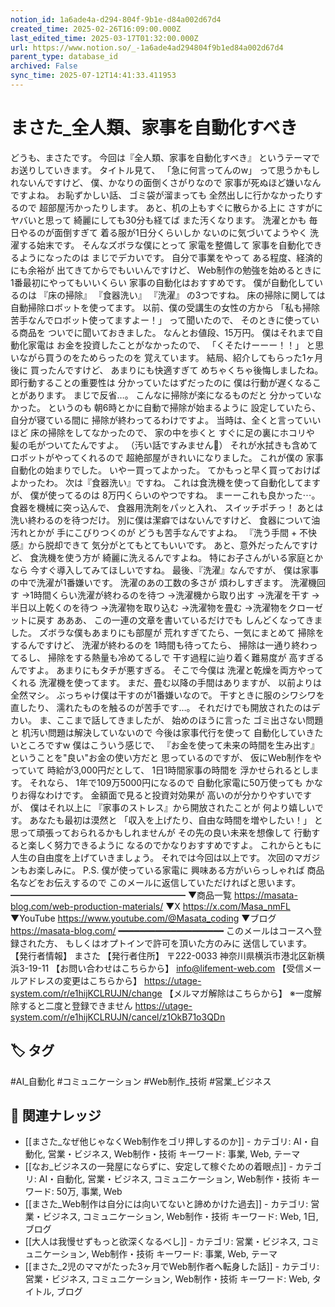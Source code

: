 ```yaml
---
notion_id: 1a6ade4a-d294-804f-9b1e-d84a002d67d4
created_time: 2025-02-26T16:09:00.000Z
last_edited_time: 2025-03-17T01:32:00.000Z
url: https://www.notion.so/_-1a6ade4ad294804f9b1ed84a002d67d4
parent_type: database_id
archived: False
sync_time: 2025-07-12T14:41:33.411953
---
```


# まさた_全人類、家事を自動化すべき

どうも、まさたです。
今回は『全人類、家事を自動化すべき』
というテーマでお送りしていきます。
タイトル見て、
「急に何言ってんのw」
って思うかもしれないんですけど、
僕、かなりの面倒くさがりなので
家事が死ぬほど嫌いなんですよね。
お恥ずかしい話、
ゴミ袋が溜まっても
全然出しに行かなかったりするので
超部屋汚かったりします。
あと、机の上もすぐに散らかる上に
さすがにヤバいと思って
綺麗にしても30分も経てば
また汚くなります。
洗濯とかも
毎日やるのが面倒すぎて
着る服が1日分くらいしか
ないのに気づいてようやく
洗濯する始末です。
そんなズボラな僕にとって
家電を整備して
家事を自動化できるようになったのは
まじでデカいです。
自分で事業をやって
ある程度、経済的にも余裕が
出てきてからでもいいんですけど、
Web制作の勉強を始めるときに
1番最初にやってもいいくらい
家事の自動化はおすすめです。
僕が自動化しているのは
『床の掃除』
『食器洗い』
『洗濯』
の3つですね。
床の掃除に関しては
自動掃除ロボットを使ってます。
以前、僕の受講生の女性の方から
「私も掃除苦手なんでロボット使ってますよー！」
って聞いたので、
そのときに使っている商品を
ついでに聞いておきました。
なんとお値段、15万円。
僕はそれまで自動化家電は
お金を投資したことがなかったので、
「くそたけーーー！！」
と思いながら買うのをためらったのを
覚えています。
結局、紹介してもらった1ヶ月後に
買ったんですけど、
あまりにも快適すぎて
めちゃくちゃ後悔しましたね。
即行動することの重要性は
分かっていたはずだったのに
僕は行動が遅くなることがあります。
まじで反省…。
こんなに掃除が楽になるものだと
分かっていなかった。
というのも
朝6時とかに自動で掃除が始まるように
設定していたら、
自分が寝ている間に
掃除が終わってるわけですよ。
当時は、全くと言っていいほど
床の掃除をしてなかったので、
家の中を歩くと
すぐに足の裏にホコリや
髪の毛がついてたんですよ。
（汚い話ですみません🙏）
それが水拭きも含めて
ロボットがやってくれるので
超絶部屋がきれいになりました。
これが僕の
家事自動化の始まりでした。
いやー買ってよかった。
てかもっと早く買っておけばよかったわ。
次は『食器洗い』ですね。
これは食洗機を使って自動化してますが、
僕が使ってるのは
8万円くらいのやつですね。
まーーこれも良かった⋯。
食器を機械に突っ込んで、
食器用洗剤をパッと入れ、
スイッチポチっ！
あとは洗い終わるのを待つだけ。
別に僕は潔癖ではないんですけど、
食器について油汚れとかが
手にこびりつくのが
どうも苦手なんですよね。
『洗う手間 + 不快感』から脱却できて
気分がとてもとてもいいです。
あと、意外だったんですけど、
食洗機を使う方が
綺麗に洗えるんですよね。
特にお子さんがいる家庭とかなら
今すぐ導入してみてほしいですね。
最後、『洗濯』なんですが、
僕は家事の中で洗濯が1番嫌いです。
洗濯のあの工数の多さが
煩わしすぎます。
洗濯機回す
→1時間くらい洗濯が終わるのを待つ
→洗濯機から取り出す
→洗濯を干す
→半日以上乾くのを待つ
→洗濯物を取り込む
→洗濯物を畳む
→洗濯物をクローゼットに戻す
あああ、
この一連の文章を書いているだけでも
しんどくなってきました。
ズボラな僕もあまりにも部屋が
荒れすぎてたら、一気にまとめて
掃除をするんですけど、
洗濯が終わるのを
1時間も待ってたら、
掃除は一通り終わってるし、
掃除をする熱量も冷めてるしで
干す過程に辿り着く難易度が
高すぎるんですよ。
あまりにもタチが悪すぎる。
そこで今僕は
洗濯と乾燥を両方やってくれる
洗濯機を使ってます。
まだ、畳む以降の手間はありますが、
以前よりは全然マシ。
ぶっちゃけ僕は干すのが1番嫌いなので。
干すときに服のシワシワを直したり、
濡れたものを触るのが苦手です…。
それだけでも開放されたのはデカい。
ま、ここまで話してきましたが、
始めのほうに言った
ゴミ出さない問題と
机汚い問題は解決していないので
今後は家事代行を使って
自動化していきたいところですw
僕はこういう感じで、
『お金を使って未来の時間を生み出す』
ということを"良い"お金の使い方だと
思っているのですが、
仮にWeb制作をやっていて
時給が3,000円だとして、
1日1時間家事の時間を
浮かせられるとします。
それなら、
1年で109万5000円になるので
自動化家電に50万使っても
かなりお得なわけです。
金額面で見ると投資対効果が
高いのが分かりやすいですが、
僕はそれ以上に
『家事のストレス』から開放されたことが
何より嬉しいです。
あなたも最初は漠然と
「収入を上げたり、自由な時間を増やしたい！」
と思って頑張っておられるかもしれませんが
その先の良い未来を想像して
行動すると楽しく努力できるように
なるのでかなりおすすめですよ。
これからともに
人生の自由度を上げていきましょう。
それでは今回は以上です。
次回のマガジンもお楽しみに。
P.S.
僕が使っている家電に
興味ある方がいらっしゃれば
商品名などをお伝えするので
このメールに返信していただければと思います。
━━━━━━━━━━━━━━━━━━━━
▼商品一覧
https://masata-blog.com/web-production-materials/
▼X
https://x.com/Masa_nmFL
▼YouTube
https://www.youtube.com/@Masata_coding
▼ブログ
https://masata-blog.com/
━━━━━━━━━━━━━━━━━━━━
このメールはコースへ登録された方、
もしくはオプトインで許可を頂いた方のみに
送信しています。
【発行者情報】
まさた
【発行者住所】
〒222-0033
神奈川県横浜市港北区新横浜3-19-11
【お問い合わせはこちらから】
info@lifement-web.com
【受信メールアドレスの変更はこちらから】
https://utage-system.com/r/e1hijKCLRUJN/change
【メルマガ解除はこちらから】
※一度解除すると二度と登録できません
https://utage-system.com/r/e1hijKCLRUJN/cancel/z1OkB71o3QDn

## 🏷️ タグ
#AI_自動化 #コミュニケーション #Web制作_技術 #営業_ビジネス

## 🔗 関連ナレッジ
- [[まさた_なぜ他じゃなくWeb制作をゴリ押しするのか]] - カテゴリ: AI・自動化, 営業・ビジネス, Web制作・技術 キーワード: 事業, Web, テーマ
- [[なお_ビジネスの一発屋にならずに、安定して稼ぐための着眼点]] - カテゴリ: AI・自動化, 営業・ビジネス, コミュニケーション, Web制作・技術 キーワード: 50万, 事業, Web
- [[まさた_Web制作は自分には向いてないと諦めかけた過去]] - カテゴリ: 営業・ビジネス, コミュニケーション, Web制作・技術 キーワード: Web, 1日, ブログ
- [[大人は我慢せずもっと欲深くなるべし]] - カテゴリ: 営業・ビジネス, コミュニケーション, Web制作・技術 キーワード: 事業, Web, テーマ
- [[まさた_2児のママがたった3ヶ月でWeb制作者へ転身した話]] - カテゴリ: 営業・ビジネス, コミュニケーション, Web制作・技術 キーワード: Web, タイトル, ブログ
